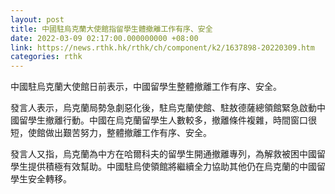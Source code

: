 ```yaml
---
layout: post
title: 中國駐烏克蘭大使館指留學生體撤離工作有序、安全
date: 2022-03-09 02:17:00.000000000 +08:00
link: https://news.rthk.hk/rthk/ch/component/k2/1637898-20220309.htm
categories: rthk
---
```


中國駐烏克蘭大使館日前表示，中國留學生整體撤離工作有序、安全。

發言人表示，烏克蘭局勢急劇惡化後，駐烏克蘭使館、駐敖德薩總領館緊急啟動中國留學生撤離行動。中國在烏克蘭留學生人數較多，撤離條件複雜，時間窗口很短，使館做出艱苦努力，整體撤離工作有序、安全。

發言人又指，烏克蘭為中方在哈爾科夫的留學生開通撤離專列，為解救被困中國留學生提供積極有效幫助。中國駐烏使領館將繼續全力協助其他仍在烏克蘭的中國留學生安全轉移。
